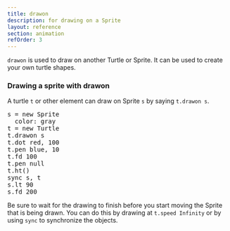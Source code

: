 ```yaml
---
title: drawon
description: for drawing on a Sprite
layout: reference
section: animation
refOrder: 3
---
```


`drawon` is used to draw on another Turtle or Sprite.
It can be used to create your own turtle shapes.

<h3>Drawing a sprite with drawon</h3>

A turtle `t` or other element can draw on Sprite `s` by
saying `t.drawon s`.

<pre class="jumbo">
s = new Sprite
  color: gray
t = new Turtle
t.drawon s
t.dot red, 100
t.pen blue, 10
t.fd 100
t.pen null
t.ht()
sync s, t
s.lt 90
s.fd 200
</pre>

Be sure to wait for the drawing to finish before you
start moving the Sprite that is being drawn.  You
can do this by drawing at `t.speed Infinity` or by
using `sync` to synchronize the objects.
